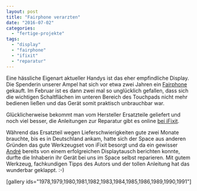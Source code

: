 ```yaml
---
layout: post
title: "Fairphone verarzten"
date: "2016-07-02"
categories: 
  - "fertige-projekte"
tags: 
  - "display"
  - "fairphone"
  - "ifixit"
  - "reparatur"
---
```


Eine hässliche Eigenart aktueller Handys ist das eher empfindliche Display. Die Spenderin unserer Ampel hat sich vor etwa zwei Jahren ein [Fairphone](https://www.fairphone.com/) gekauft. Im Februar ist es dann zwei mal so unglücklich gefallen, dass sich die wichtigen Schaltflächen im unteren Bereich des Touchpads nicht mehr bedienen ließen und das Gerät somit praktisch unbrauchbar war.

Glücklicherweise bekommt man vom Hersteller Ersatzteile geliefert und noch viel besser, die Anleitungen zur Reparatur gibt es online [bei iFixit](https://de.ifixit.com/Guide/Fairphone+1+Display+Einheit+ersetzen/20605).

Während das Ersatzteil wegen Lieferschwierigkeiten gute zwei Monate brauchte, bis es in Deutschland ankam, hatte sich der Space aus anderen Gründen das gute Werkzeugset von iFixit besorgt und da ein gewisser [André](https://twitter.com/theandrelf) bereits von einem erfolgreichen Displaytausch berichten konnte, durfte die Inhaberin ihr Gerät bei uns im Space selbst reparieren. Mit gutem Werkzeug, fachkundigen Tipps des Autors und der tollen Anleitung hat das wunderbar geklappt. :-)

\[gallery ids="1978,1979,1980,1981,1982,1983,1984,1985,1986,1989,1990,1991"\]
